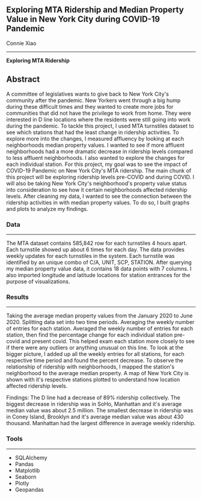 ## Exploring MTA Ridership and Median Property Value in New York City during COVID-19 Pandemic

Connie Xiao

---
**Exploring MTA Ridership**

Abstract
---

A committee of legislatives wants to give back to New York City's community after the pandemic. New Yorkers went through a big hump during these difficult times and they wanted to create more jobs for communities that did not have the privilege to work from home. They were interested in D line locations where the residents were still going into work during the pandemic.
To tackle this project, I used MTA turnstiles dataset to see which stations that had the least change in ridership activities. To explore more into the changes, I measured affluency by looking at each neighborhoods median property values. I wanted to see if more affluent neighborhoods had a more dramatic decrease in ridership levels compared to less affluent neighborhoods. I also wanted to explore the changes for each individual station.
For this project, my goal was to see the impact of COVID-19 Pandemic on New York City's MTA ridership. The main chunk of this project will be exploring ridership levels pre-COVID and during COVID. I will also be taking New York City's neighborhood's property value status into consideration to see how it certain neighborhoods affected ridership levels. After cleaning my data, I wanted to see the connection between the ridership activities in with median property values. To do so, I built graphs and plots to analyze my findings.

### Data
---
The MTA dataset contains 585,842 row for each turnstiles 4 hours apart. Each turnstile showed up about 6 times for each day. The data provides weekly updates for each turnstiles in the system. Each turnstile was identified by an unique combo of C/A, UNIT, SCP, STATION. After querying my median property value data, it contains 18 data points with 7 columns. I also imported longitude and latitude locations for station entrances for the purpose of visualizations.

### Results
---
Taking the average median property values from the January 2020 to June 2020.
Splitting data set into two time periods.
Averaging the weekly number of entries for each station.
Averaged the weekly number of entries for each station, then find the percentage change for each individual station pre-covid and present covid. This helped exam each station more closely to see if there were any outliers or anything unusual on this line. To look at the bigger picture, I added up all the weekly entries for all stations, for each respective time period and found the percent decrease. To observe the relationship of ridership with neighborhoods, I mapped the station's neighborhood to the average median property. A map of New York City is shown with it's respective stations plotted to understand how location affected ridership levels.

Findings:
The D line had a decrease of 89% ridership collectively.
The biggest decrease in ridership was in SoHo, Manhattan and it's average median value was about 2.5 million.
The smallest decrease in ridership was in Coney Island, Brooklyn and it's average median value was about 430 thousand.
Manhattan had the largest difference in average weekly ridership.

### Tools
---
- SQLAlchemy 
- Pandas 
- Matplotlib
- Seaborn
- Plotly 
- Geopandas 
